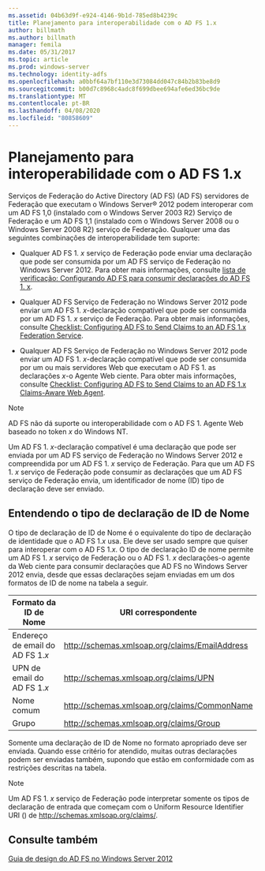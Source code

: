 ```yaml
---
ms.assetid: 04b63d9f-e924-4146-9b1d-785ed8b4239c
title: Planejamento para interoperabilidade com o AD FS 1.x
author: billmath
ms.author: billmath
manager: femila
ms.date: 05/31/2017
ms.topic: article
ms.prod: windows-server
ms.technology: identity-adfs
ms.openlocfilehash: a0bbf64a7bf110e3d73084dd047c84b2b83be8d9
ms.sourcegitcommit: b00d7c8968c4adc8f699dbee694afe6ed36bc9de
ms.translationtype: MT
ms.contentlocale: pt-BR
ms.lasthandoff: 04/08/2020
ms.locfileid: "80858609"
---
```

# <a name="planning-for-interoperability-with-ad-fs-1x"></a>Planejamento para interoperabilidade com o AD FS 1.x

Serviços de Federação do Active Directory (AD FS) \(AD FS\) servidores de Federação que executam o Windows Server&reg; 2012 podem interoperar com um AD FS 1,0 \(instalado com o Windows Server 2003 R2\) Serviço de Federação e um AD FS 1,1 \(instalado com o Windows Server 2008 ou o Windows Server 2008 R2\) serviço de Federação. Qualquer uma das seguintes combinações de interoperabilidade tem suporte:  

-   Qualquer AD FS 1. *x* serviço de Federação pode enviar uma declaração que pode ser consumida por um AD FS serviço de Federação no Windows Server 2012. Para obter mais informações, consulte [lista de verificação: Configurando AD FS para consumir declarações do AD FS 1. x](../../ad-fs/deployment/Checklist--Configuring-AD-FS--to-Consume-Claims-from-AD-FS-1.x.md).  

-   Qualquer AD FS Serviço de Federação no Windows Server 2012 pode enviar um AD FS 1. *x*\-declaração compatível que pode ser consumida por um AD FS 1. *x* serviço de Federação. Para obter mais informações, consulte [Checklist: Configuring AD FS to Send Claims to an AD FS 1.x Federation Service](../../ad-fs/deployment/Checklist--Configuring-AD-FS-to-Send-Claims-to-an-AD-FS-1.x-Federation-Service.md).  

-   Qualquer AD FS Serviço de Federação no Windows Server 2012 pode enviar um AD FS 1. *x*\-declaração compatível que pode ser consumida por um ou mais servidores Web que executam o AD FS 1. as declarações *x*\-o Agente Web ciente. Para obter mais informações, consulte [Checklist: Configuring AD FS to Send Claims to an AD FS 1.x Claims-Aware Web Agent](../../ad-fs/deployment/Checklist--Configuring-AD-FS-to-Send-Claims-to-an-AD-FS-1.x-Claims-Aware-Web-Agent.md).  

> [!NOTE]  
> AD FS não dá suporte ou interoperabilidade com o AD FS 1. Agente Web baseado no token *x* do Windows NT.  

Um AD FS 1. *x*\-declaração compatível é uma declaração que pode ser enviada por um AD FS serviço de Federação no Windows Server 2012 e compreendida por um AD FS 1. *x* serviço de Federação. Para que um AD FS 1. *x* serviço de Federação pode consumir as declarações que um AD FS serviço de Federação envia, um identificador de nome \(ID\) tipo de declaração deve ser enviado.  

## <a name="understanding-the-name-id-claim-type"></a>Entendendo o tipo de declaração de ID de Nome  
O tipo de declaração de ID de Nome é o equivalente do tipo de declaração de identidade que o AD FS 1.*x* usa. Ele deve ser usado sempre que quiser para interoperar com o AD FS 1.*x*. O tipo de declaração ID de nome permite um AD FS 1. *x* serviço de Federação ou o AD FS 1. *x* declarações\-o agente da Web ciente para consumir declarações que AD FS no Windows Server 2012 envia, desde que essas declarações sejam enviadas em um dos formatos de ID de nome na tabela a seguir.  


|      Formato da ID de Nome       |               URI correspondente                |
|---------------------------|------------------------------------------------|
| Endereço de email do AD FS 1.*x* | http://schemas.xmlsoap.org/claims/EmailAddress |
|   UPN de email do AD FS 1.*x*   |     http://schemas.xmlsoap.org/claims/UPN      |
|        Nome comum        |  http://schemas.xmlsoap.org/claims/CommonName  |
|           Grupo           |    http://schemas.xmlsoap.org/claims/Group     |

Somente uma declaração de ID de Nome no formato apropriado deve ser enviada. Quando esse critério for atendido, muitas outras declarações podem ser enviadas também, supondo que estão em conformidade com as restrições descritas na tabela.  

> [!NOTE]  
> Um AD FS 1. *x* serviço de Federação pode interpretar somente os tipos de declaração de entrada que começam com o Uniform Resource Identifier URI \(\) de http://schemas.xmlsoap.org/claims/.  

## <a name="see-also"></a>Consulte também
[Guia de design do AD FS no Windows Server 2012](AD-FS-Design-Guide-in-Windows-Server-2012.md)
